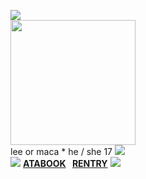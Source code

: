 
![](https://komarev.com/ghpvc/?username=massofthefermentingdregs&style=flat-square&color=orange&label=visitors)<br>
<img src="https://i.pinimg.com/564x/ac/1f/b9/ac1fb971c08e1739cbb70fd31d8b3bca.jpg" width="200" />  <br> lee or maca * he / she 17 <img src="https://i.postimg.cc/wMSwpPMg/F71053FB-D4A1-4FEA-947F-EED30148C299.gif" /> <br> <img src="https://i.postimg.cc/Tw9KBHr0/IMG_2679.gif" /> <a href="https://cat.atabook.org">**ATABOOK**</a>⠀<a href="https://rentry.co/lee">**RENTRY**</a> <img src="https://pixels.crd.co/assets/images/gallery130/56a56e31.gif?v=99d3974e" />
